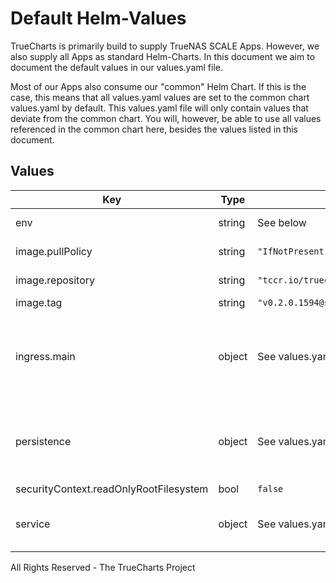 # Default Helm-Values

TrueCharts is primarily build to supply TrueNAS SCALE Apps.
However, we also supply all Apps as standard Helm-Charts. In this document we aim to document the default values in our values.yaml file.

Most of our Apps also consume our "common" Helm Chart.
If this is the case, this means that all values.yaml values are set to the common chart values.yaml by default. This values.yaml file will only contain values that deviate from the common chart.
You will, however, be able to use all values referenced in the common chart here, besides the values listed in this document.

## Values

| Key | Type | Default | Description |
|-----|------|---------|-------------|
| env | string | See below | environment variables. |
| image.pullPolicy | string | `"IfNotPresent"` | image pull policy |
| image.repository | string | `"tccr.io/truecharts/prowlarr"` | image repository |
| image.tag | string | `"v0.2.0.1594@sha256:ed2b0f94ac26b12c3ff184e6f511f0e8ef68a7eb4dbb646db47fd48416787f1d"` | image tag |
| ingress.main | object | See values.yaml | Enable and configure ingress settings for the chart under this key. |
| persistence | object | See values.yaml | Configure persistence settings for the chart under this key. |
| securityContext.readOnlyRootFilesystem | bool | `false` |  |
| service | object | See values.yaml | Configures service settings for the chart. |

All Rights Reserved - The TrueCharts Project
